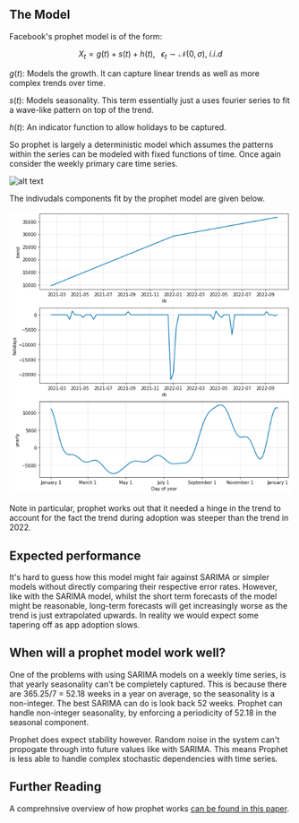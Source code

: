 
## The Model

Facebook's prophet model is of the form:

$$ X_{t} = g(t) + s(t) + h(t), \; \; \; \epsilon_{t} \sim \mathcal{N}(0, \sigma), \; i.i.d$$

$g(t)$: Models the growth. It can capture linear trends as well as more complex trends over time.

$s(t)$: Models seasonality. This term essentially just a uses fourier series to fit a wave-like pattern on top of the trend.

$h(t)$: An indicator function to allow holidays to be captured. 

So prophet is largely a deterministic model which assumes the patterns within the series can be modeled with fixed functions of time. Once again consider the weekly primary care time series.

![alt text](acf_pacf_plots/UsersAppointmentsBooked_weekly_ts.png)

The indivudals components fit by the prophet model are given below.

![alt text](prophet_decomposition.png)

Note in particular, prophet works out that it needed a hinge in the trend to account for the fact the trend during adoption was steeper than the trend in 2022.

## Expected performance

It's hard to guess how this model might fair against SARIMA or simpler models without directly comparing their respective error rates. However, like with the SARIMA model, whilst the short term forecasts of the model might be reasonable, long-term forecasts will get increasingly worse as the trend is just extrapolated upwards. In reality we would expect some tapering off as app adoption slows.

## When will a prophet model work well?

One of the problems with using SARIMA models on a weekly time series, is that yearly seasonality can't be completely captured. This is because there are 365.25/7 = 52.18 weeks in a year on average, so the seasonality is a non-integer. The best SARIMA can do is look back 52 weeks. Prophet can handle non-integer seasonality, by enforcing a periodicity of 52.18 in the seasonal component.

Prophet does expect stability however. Random noise in the system can't propogate through into future values like with SARIMA. This means Prophet is less able to handle complex stochastic dependencies with time series. 

## Further Reading
A comprehnsive overview of how prophet works [can be found in this paper](https://peerj.com/preprints/3190.pdf).


